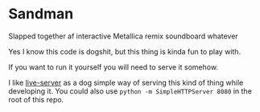 # Sandman

Slapped together af interactive Metallica remix soundboard whatever

Yes I know this code is dogshit, but this thing is kinda fun to play with.

If you want to run it yourself you will need to serve it somehow.

I like [live-server](https://github.com/tapio/live-server#readme) as a dog simple way of serving this kind of thing while developing it. You could also use `python -m SimpleHTTPServer 8080` in the root of this repo.
